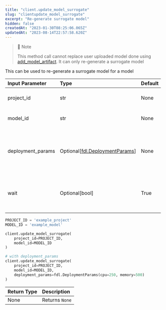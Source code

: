 ```yaml
---
title: "client.update_model_surrogate"
slug: "clientupdate_model_surrogate"
excerpt: "Re-generate surrogate model"
hidden: false
createdAt: "2023-01-30T08:25:06.065Z"
updatedAt: "2023-08-14T22:57:58.620Z"
---
```

> 📘 Note
> 
> This method call cannot replace user uploaded model done using [add_model_artifact](ref:clientadd_model_artifact). It can only re-generate a surrogate model

This can be used to re-generate a surrogate model for a model

| Input Parameter   | Type                                                       | Default | Description                                                        |
| :---------------- | :--------------------------------------------------------- | :------ | :----------------------------------------------------------------- |
| project_id        | str                                                        | None    | A unique identifier for the project.                               |
| model_id          | str                                                        | None    | A unique identifier for the model.                                 |
| deployment_params | Optional\[[fdl.DeploymentParams](ref:fdldeploymentparams)] | None    | Deployment parameters object for tuning the model deployment spec. |
| wait              | Optional[bool]                                             | True    | Whether to wait for async job to finish(True) or return(False).    |

```python python
PROJECT_ID = 'example_project'
MODEL_ID = 'example_model'

client.update_model_surrogate(
    project_id=PROJECT_ID,
    model_id=MODEL_ID
)

# with deployment_params
client.update_model_surrogate(
    project_id=PROJECT_ID,
    model_id=MODEL_ID,
    deployment_params=fdl.DeploymentParams(cpu=250, memory=500)
)
```

| Return Type | Description    |
| :---------- | :------------- |
| None        | Returns `None` |